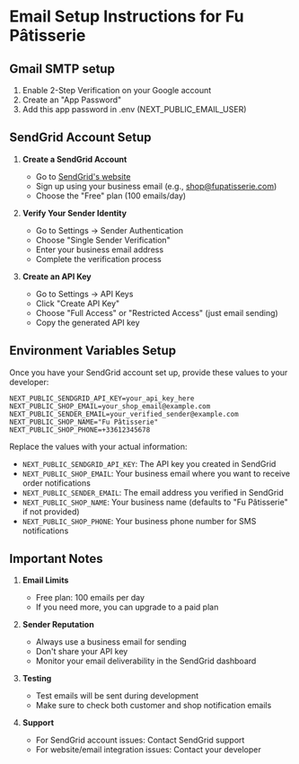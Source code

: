 # Email Setup Instructions for Fu Pâtisserie

## Gmail SMTP setup

1. Enable 2-Step Verification on your Google account
2. Create an "App Password"
3. Add this app password in .env (NEXT_PUBLIC_EMAIL_USER)

## SendGrid Account Setup

1. **Create a SendGrid Account**

   - Go to [SendGrid's website](https://signup.sendgrid.com/)
   - Sign up using your business email (e.g., shop@fupatisserie.com)
   - Choose the "Free" plan (100 emails/day)

2. **Verify Your Sender Identity**

   - Go to Settings → Sender Authentication
   - Choose "Single Sender Verification"
   - Enter your business email address
   - Complete the verification process

3. **Create an API Key**
   - Go to Settings → API Keys
   - Click "Create API Key"
   - Choose "Full Access" or "Restricted Access" (just email sending)
   - Copy the generated API key

## Environment Variables Setup

Once you have your SendGrid account set up, provide these values to your developer:

```env
NEXT_PUBLIC_SENDGRID_API_KEY=your_api_key_here
NEXT_PUBLIC_SHOP_EMAIL=your_shop_email@example.com
NEXT_PUBLIC_SENDER_EMAIL=your_verified_sender@example.com
NEXT_PUBLIC_SHOP_NAME="Fu Pâtisserie"
NEXT_PUBLIC_SHOP_PHONE=+33612345678
```

Replace the values with your actual information:

- `NEXT_PUBLIC_SENDGRID_API_KEY`: The API key you created in SendGrid
- `NEXT_PUBLIC_SHOP_EMAIL`: Your business email where you want to receive order notifications
- `NEXT_PUBLIC_SENDER_EMAIL`: The email address you verified in SendGrid
- `NEXT_PUBLIC_SHOP_NAME`: Your business name (defaults to "Fu Pâtisserie" if not provided)
- `NEXT_PUBLIC_SHOP_PHONE`: Your business phone number for SMS notifications

## Important Notes

1. **Email Limits**

   - Free plan: 100 emails per day
   - If you need more, you can upgrade to a paid plan

2. **Sender Reputation**

   - Always use a business email for sending
   - Don't share your API key
   - Monitor your email deliverability in the SendGrid dashboard

3. **Testing**

   - Test emails will be sent during development
   - Make sure to check both customer and shop notification emails

4. **Support**
   - For SendGrid account issues: Contact SendGrid support
   - For website/email integration issues: Contact your developer
